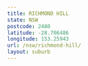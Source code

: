 ```yaml
---
title: RICHMOND HILL
state: NSW
postcode: 2480
latitude: -28.706486
longitude: 153.25943
url: /nsw/richmond-hill/
layout: suburb
---
```

